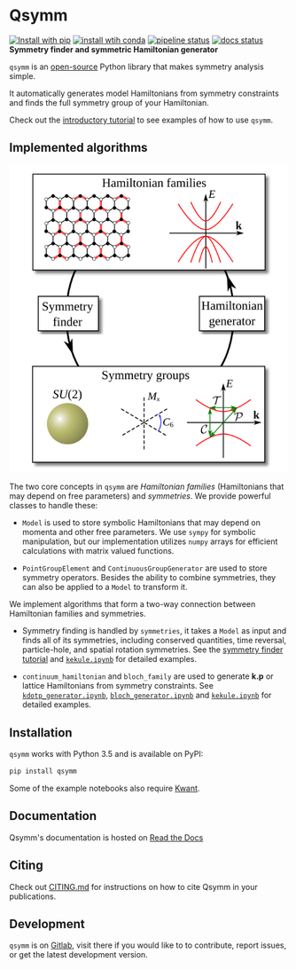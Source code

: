# Qsymm

[![Install with pip](https://img.shields.io/pypi/v/qsymm.svg)](https://pypi.python.org/pypi/qsymm)
[![install wtih conda](https://img.shields.io/badge/install%20with-conda-green.svg)](https://anaconda.org/conda-forge/qsymm)
[![pipeline status](https://gitlab.kwant-project.org/qt/qsymm/badges/master/pipeline.svg)](https://gitlab.kwant-project.org/qt/qsymm/commits/master)
[![docs status](https://readthedocs.org/projects/pip/badge/?version=latest&style=flat)](https://qsymm.readthedocs.io/en/latest/)
**Symmetry finder and symmetric Hamiltonian generator**

`qsymm` is an [open-source](LICENSE) Python library that makes symmetry analysis simple.

It automatically generates model Hamiltonians from symmetry constraints and finds the full symmetry group of your Hamiltonian.

Check out the [introductory tutorial][basic_tutorial] to see examples of how to use `qsymm`.

## Implemented algorithms

![summary of methods](summary.svg "Summary of methods")

The two core concepts in `qsymm` are _Hamiltonian families_ (Hamiltonians that may depend on free parameters) and _symmetries_. We provide powerful classes to handle these:

+ `Model` is used to store symbolic Hamiltonians that may depend on momenta and other free parameters. We use `sympy` for symbolic manipulation, but our implementation utilizes `numpy` arrays for efficient calculations with matrix valued functions.

+ `PointGroupElement` and `ContinuousGroupGenerator` are used to store symmetry operators. Besides the ability to combine symmetries, they can also be applied to a `Model` to transform it.

We implement algorithms that form a two-way connection between Hamiltonian families and symmetries.

+ Symmetry finding is handled by `symmetries`, it takes a `Model` as input and finds all of its symmetries, including conserved quantities, time reversal, particle-hole, and spatial rotation symmetries. See the [symmetry finder tutorial][symmetry_finder_tutorial] and [`kekule.ipynb`](kekule.ipynb) for detailed examples.

+ `continuum_hamiltonian` and `bloch_family` are used to generate __k.p__ or lattice Hamiltonians from symmetry constraints. See [`kdotp_generator.ipynb`](kdotp_generator.ipynb), [`bloch_generator.ipynb`](bloch_generator.ipynb) and [`kekule.ipynb`](kekule.ipynb) for detailed examples.

## Installation
`qsymm` works with Python 3.5 and is available on PyPI:
```bash
pip install qsymm
```

Some of the example notebooks also require [Kwant](https://kwant-project.org/).

## Documentation
Qsymm's documentation is hosted on [Read the Docs](https://qsymm.readthedocs.io/en/latest/)

## Citing
Check out [CITING.md](CITING.md) for instructions on how to cite Qsymm in your publications.

## Development
`qsymm` is on [Gitlab](https://gitlab.kwant-project.org/qt/qsymm), visit there if you would like to to contribute, report issues, or get the latest development version.


[basic_tutorial]: https://qsymm.readthedocs.io/en/latest/tutorial/basics.html
[symmetry_finder_tutorial]: https://qsymm.readthedocs.io/en/latest/tutorial/symmetry_finder.html
